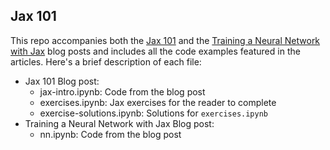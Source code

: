Jax 101
---
This repo accompanies both the [Jax 101](https://enerrio.bearblog.dev/jax-101/) and the [Training a Neural Network with Jax](https://enerrio.bearblog.dev/training-a-neural-network-with-jax/) blog posts and includes all the code examples featured in the articles. Here's a brief description of each file:

* Jax 101 Blog post:
  * jax-intro.ipynb: Code from the blog post
  * exercises.ipynb: Jax exercises for the reader to complete
  * exercise-solutions.ipynb: Solutions for `exercises.ipynb`
* Training a Neural Network with Jax Blog post:
  * nn.ipynb: Code from the blog post
